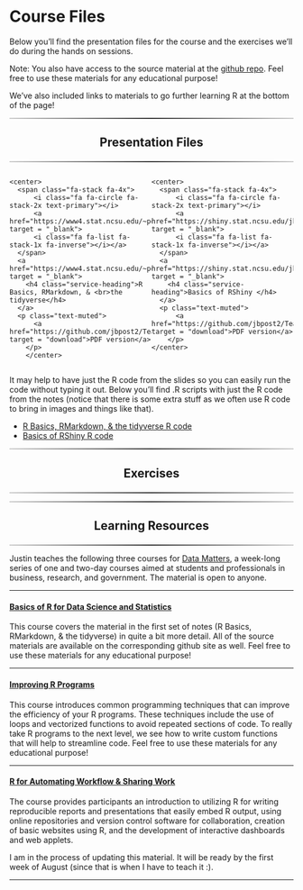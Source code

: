Course Files
================

<head>

<link href="//maxcdn.bootstrapcdn.com/font-awesome/4.2.0/css/font-awesome.min.css" rel="stylesheet">

</head>

Below you’ll find the presentation files for the course and the
exercises we’ll do during the hands on sessions.

Note: You also have access to the source material at the [github
repo](https://github.com/jbpost2/TeachingWithR). Feel free to use these
materials for any educational purpose\!

We’ve also included links to materials to go further learning R at the
bottom of the page\!

<hr style="    border: 0;
    height: 2px;
    background: #333;
    background-image: linear-gradient(to right, #ccc, #333, #ccc);">

<h2 class="intro-text text-center">

<center>

<strong>Presentation Files</strong>

</center>

</h2>

<hr style="    border: 0;
    height: 2px;
    background: #333;
    background-image: linear-gradient(to right, #ccc, #333, #ccc);">

<div class="row">

<div style="width: 50%;float: left;">

    <center>
      <span class="fa-stack fa-4x">
          <i class="fa fa-circle fa-stack-2x text-primary"></i>
          <a href="https://www4.stat.ncsu.edu/~post/TeachingWithR/R_Markdown_Tidyverse.html#1" target = "_blank">
          <i class="fa fa-list fa-stack-1x fa-inverse"></i></a>
      </span>
      <a href="https://www4.stat.ncsu.edu/~post/TeachingWithR/R_Markdown_Tidyverse.html#1" target = "_blank">
        <h4 class="service-heading">R Basics, RMarkdown, & <br>the tidyverse</h4>
      </a>
      <p class="text-muted">
          <a href="https://github.com/jbpost2/TeachingWithR/blob/main/slides/R_Markdown_Tidyverse.pdf" target = "download">PDF version</a>
        </p>
        </center>

</div>

<div style="width: 50%;float: right;">

    <center>
      <span class="fa-stack fa-4x">
          <i class="fa fa-circle fa-stack-2x text-primary"></i>
          <a href="https://shiny.stat.ncsu.edu/jbpost2/TeachingWithR/#1" target = "_blank">
          <i class="fa fa-list fa-stack-1x fa-inverse"></i></a>
      </span>
      <a href="https://shiny.stat.ncsu.edu/jbpost2/TeachingWithR/#1" target = "_blank">
        <h4 class="service-heading">Basics of RShiny </h4>
      </a>
      <p class="text-muted">
          <a href="https://github.com/jbpost2/TeachingWithR/blob/main/slides/Shiny.pdf" target = "download">PDF version</a> 
        </p>
    </center>

</div>

</div>

<div style="content: &quot;&quot;;
  clear: both;
  display: table;">

</div>

It may help to have just the R code from the slides so you can easily
run the code without typing it out. Below you’ll find .R scripts with
just the R code from the notes (notice that there is some extra stuff as
we often use R code to bring in images and things like that).

  - <a href = "https://github.com/jbpost2/TeachingWithR/blob/main/slides/R_Markdown_Tidyverse_JustR.R" target = "download">
    R Basics, RMarkdown, & the tidyverse R code</a>  
  - <a href = "https://github.com/jbpost2/TeachingWithR/blob/main/slides/Shiny_JustR.R" target = "download">
    Basics of RShiny R code</a>

<hr style="    border: 0;
    height: 2px;
    background: #333;
    background-image: linear-gradient(to right, #ccc, #333, #ccc);">

<h2 class="intro-text text-center">

<center>

<strong>Exercises</strong>

</center>

</h2>

<hr style="    border: 0;
    height: 2px;
    background: #333;
    background-image: linear-gradient(to right, #ccc, #333, #ccc);">

<hr style="    border: 0;
    height: 2px;
    background: #333;
    background-image: linear-gradient(to right, #ccc, #333, #ccc);">

<h2 class="intro-text text-center">

<center>

<strong>Learning Resources</strong>

</center>

</h2>

<hr style="    border: 0;
    height: 2px;
    background: #333;
    background-image: linear-gradient(to right, #ccc, #333, #ccc);">

Justin teaches the following three courses for [Data
Matters](https://datamatters.org/), a week-long series of one and
two-day courses aimed at students and professionals in business,
research, and government. The material is open to anyone.

<hr>

<h4>

<a href = "https://jbpost2.github.io/Basics-of-R-for-Data-Science-and-Statistics/" target = "_blank">Basics
of R for Data Science and Statistics</a>

</h4>

This course covers the material in the first set of notes (R Basics,
RMarkdown, & the tidyverse) in quite a bit more detail. All of the
source materials are available on the corresponding github site as well.
Feel free to use these materials for any educational purpose\!

<hr>

<h4>

<a href = "https://jbpost2.github.io/Improving-R-Programs/" target = "_blank">Improving
R Programs</a>

</h4>

This course introduces common programming techniques that can improve
the efficiency of your R programs. These techniques include the use of
loops and vectorized functions to avoid repeated sections of code. To
really take R programs to the next level, we see how to write custom
functions that will help to streamline code. Feel free to use these
materials for any educational purpose\!

<hr>

<h4>

<a href = "https://jbpost2.github.io/R-for-Automating-Workflow-Sharing-Work/" target = "_blank">R
for Automating Workflow & Sharing Work</a>

</h4>

The course provides participants an introduction to utilizing R for
writing reproducible reports and presentations that easily embed R
output, using online repositories and version control software for
collaboration, creation of basic websites using R, and the development
of interactive dashboards and web applets.

I am in the process of updating this material. It will be ready by the
first week of August (since that is when I have to teach it :).

<hr>
